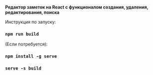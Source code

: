 **Редактор заметок на React с функционалом создания, удаления, редактирования, поиска**

Инструкция по запуску:
### `npm run build`

(Если потребуется):
### `npm install -g serve`

### `serve -s build`

